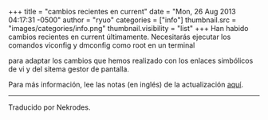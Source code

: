 +++
title = "cambios recientes en current"
date = "Mon, 26 Aug 2013 04:17:31 -0500"
author = "ryuo"
categories = ["info"]
thumbnail.src = "images/categories/info.png"
thumbnail.visibility = "list"
+++
Han habido cambios recientes en current últimamente. Necesitarás ejecutar los comandos viconfig y dmconfig como root en un terminal  

 para adaptar los cambios que hemos realizado con los enlaces simbólicos de vi y del sitema gestor de pantalla.  

 Para más información, lee las notas (en inglés) de la actualización [aquí](/docs/upgrade.html).  

  



---


 Traducido por Nekrodes.